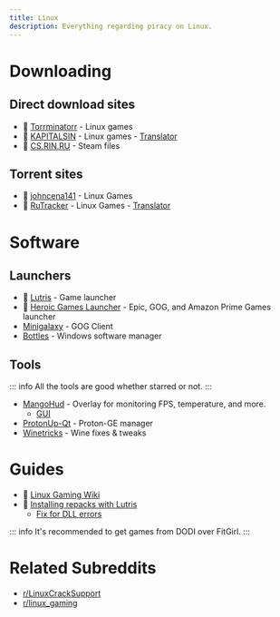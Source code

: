 ```yaml
---
title: Linux
description: Everything regarding piracy on Linux.
---
```


# Downloading

## Direct download sites

- 🌟 [Torrminatorr](https://forum.torrminatorr.com/viewforum.php?f=26&sid=73aa6976e6987fec6b1f09717cbe6c59) -
  Linux games
- 🌟 [KAPITALSIN](https://kapitalsin.com/forum) - Linux games - [Translator](useful.md#translator)
- 🌟 [CS.RIN.RU](https://cs.rin.ru/forum) - Steam files

## Torrent sites

- 🌟 [johncena141](https://1337x.to/user/johncena141/) - Linux Games
- 🌟 [RuTracker](https://rutracker.org/forum/viewforum.php?f=899) - Linux Games -
  [Translator](useful.md#translator)

# Software

## Launchers

- 🌟 [Lutris](https://lutris.net) - Game launcher
- 🌟 [Heroic Games Launcher](https://heroicgameslauncher.com) - Epic, GOG, and Amazon Prime Games
  launcher
- [Minigalaxy](https://sharkwouter.github.io/minigalaxy) - GOG Client
- [Bottles](https://usebottles.com) - Windows software manager

## Tools

::: info
All the tools are good whether starred or not.
:::

- [MangoHud](https://github.com/flightlessmango/MangoHud) - Overlay for monitoring FPS, temperature,
  and more.
  - [GUI](https://github.com/benjamimgois/goverlay)
- [ProtonUp-Qt](https://github.com/DavidoTek/ProtonUp-Qt) - Proton-GE manager
- [Winetricks](https://github.com/Winetricks/winetricks) - Wine fixes & tweaks

# Guides

- 🌟 [Linux Gaming Wiki](https://linux-gaming.kwindu.eu/index.php)
- 🌟
  [Installing repacks with Lutris](https://www.reddit.com/r/LinuxCrackSupport/comments/yqfirv/how_to_install_fitgirl_or_dodi_windows_repacks_in)
  - [Fix for DLL errors](https://reddit.com/r/LinuxCrackSupport/comments/tirarp/psa_when_installing_repacks_with_custom_wine)

::: info
It's recommended to get games from DODI over FitGirl.
:::

# Related Subreddits

- [r/LinuxCrackSupport](https://www.reddit.com/r/LinuxCrackSupport)
- [r/linux_gaming](https://www.reddit.com/r/linux_gaming)
